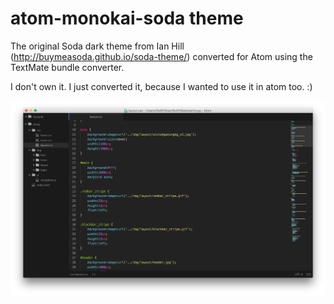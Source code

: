 # atom-monokai-soda theme

The original Soda dark theme from Ian Hill (http://buymeasoda.github.io/soda-theme/) converted for Atom using the TextMate bundle converter.

I don't own it. I just converted it, because I wanted to use it in atom too. :)

![A screenshot of your theme](https://raw.githubusercontent.com/0xSteph/atom-monokai-soda/master/screenshot.png)
